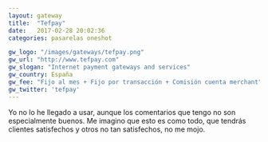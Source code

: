 ```yaml
---
layout: gateway
title:  "Tefpay"
date:   2017-02-28 20:02:36
categories: pasarelas oneshot 

gw_logo: "/images/gateways/tefpay.png"
gw_url: "http://www.tefpay.com"
gw_slogan: "Internet payment gateways and services"
gw_country: España
gw_fee: "Fijo al mes + Fijo por transacción + Comisión cuenta merchant"
gw_twitter: 'tefpay'
---
```


Yo no lo he llegado a usar, aunque los comentarios que tengo no son especialmente buenos. Me imagino que esto es como todo, que tendrás clientes satisfechos y otros no tan satisfechos, no me mojo.